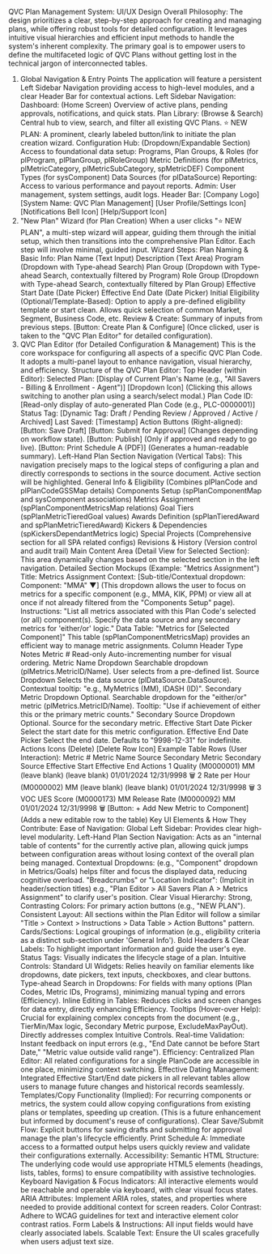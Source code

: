 QVC Plan Management System: UI/UX Design
Overall Philosophy:
The design prioritizes a clear, step-by-step approach for creating and managing plans, while offering robust tools for detailed configuration. It leverages intuitive visual hierarchies and efficient input methods to handle the system's inherent complexity. The primary goal is to empower users to define the multifaceted logic of QVC Plans without getting lost in the technical jargon of interconnected tables.
1. Global Navigation & Entry Points
The application will feature a persistent Left Sidebar Navigation providing access to high-level modules, and a clear Header Bar for contextual actions.
Left Sidebar Navigation:
Dashboard: (Home Screen) Overview of active plans, pending approvals, notifications, and quick stats.
Plan Library: (Browse & Search) Central hub to view, search, and filter all existing QVC Plans.
:star: NEW PLAN: A prominent, clearly labeled button/link to initiate the plan creation wizard.
Configuration Hub: (Dropdown/Expandable Section) Access to foundational data setup:
Programs, Plan Groups, & Roles (for plProgram, plPlanGroup, plRoleGroup)
Metric Definitions (for plMetrics, plMetricCategory, plMetricSubCategory, spMetricDEF)
Component Types (for sysComponent)
Data Sources (for plDataSource)
Reporting: Access to various performance and payout reports.
Admin: User management, system settings, audit logs.
Header Bar:
[Company Logo] [System Name: QVC Plan Management]
[User Profile/Settings Icon] [Notifications Bell Icon]
[Help/Support Icon]
2. "New Plan" Wizard (for Plan Creation)
When a user clicks ":star: NEW PLAN", a multi-step wizard will appear, guiding them through the initial setup, which then transitions into the comprehensive Plan Editor. Each step will involve minimal, guided input.
Wizard Steps:
Plan Naming & Basic Info:
Plan Name (Text Input)
Description (Text Area)
Program (Dropdown with Type-ahead Search)
Plan Group (Dropdown with Type-ahead Search, contextually filtered by Program)
Role Group (Dropdown with Type-ahead Search, contextually filtered by Plan Group)
Effective Start Date (Date Picker)
Effective End Date (Date Picker)
Initial Eligibility (Optional/Template-Based):
Option to apply a pre-defined eligibility template or start clean.
Allows quick selection of common Market, Segment, Business Code, etc.
Review & Create:
Summary of inputs from previous steps.
[Button: Create Plan & Configure] (Once clicked, user is taken to the "QVC Plan Editor" for detailed configuration).
3. QVC Plan Editor (for Detailed Configuration & Management)
This is the core workspace for configuring all aspects of a specific QVC Plan Code. It adopts a multi-panel layout to enhance navigation, visual hierarchy, and efficiency.
Structure of the QVC Plan Editor:
Top Header (within Editor):
Selected Plan: [Display of Current Plan's Name (e.g., "All Savers - Billing & Enrollment - Agent")] [Dropdown Icon] (Clicking this allows switching to another plan using a search/select modal.)
Plan Code ID: [Read-only display of auto-generated Plan Code (e.g., PLC-0000001)]
Status Tag: [Dynamic Tag: Draft / Pending Review / Approved / Active / Archived]
Last Saved: [Timestamp]
Action Buttons (Right-aligned):
[Button: Save Draft]
[Button: Submit for Approval] (Changes depending on workflow state).
[Button: Publish] (Only if approved and ready to go live).
[Button: Print Schedule A (PDF)] (Generates a human-readable summary).
Left-Hand Plan Section Navigation (Vertical Tabs):
This navigation precisely maps to the logical steps of configuring a plan and directly corresponds to sections in the source document. Active section will be highlighted.
General Info & Eligibility (Combines plPlanCode and plPlanCodeGSSMap details)
Components Setup (spPlanComponentMap and sysComponent associations)
Metrics Assignment (spPlanComponentMetricsMap relations)
Goal Tiers (spPlanMetricTieredGoal values)
Awards Definition (spPlanTieredAward and spPlanMetricTieredAward)
Kickers & Dependencies (spKickersDependantMetrics logic)
Special Projects (Comprehensive section for all SPA related configs)
Revisions & History (Version control and audit trail)
Main Content Area (Detail View for Selected Section):
This area dynamically changes based on the selected section in the left navigation.
Detailed Section Mockups (Example: "Metrics Assignment")
Title: Metrics Assignment
Context: [Sub-title/Contextual dropdown: Component: "MMA" ▼] (This dropdown allows the user to focus on metrics for a specific component (e.g., MMA, KIK, PPM) or view all at once if not already filtered from the "Components Setup" page).
Instructions: "List all metrics associated with this Plan Code's selected (or all) component(s). Specify the data source and any secondary metrics for 'either/or' logic."
Data Table: "Metrics for [Selected Component]"
This table (spPlanComponentMetricsMap) provides an efficient way to manage metric assignments.
Column Header   Type    Notes
Metric #    Read-only   Auto-incrementing number for visual ordering.
Metric Name Dropdown    Searchable dropdown (plMetrics.MetricID/Name). User selects from a pre-defined list.
Source  Dropdown    Selects the data source (plDataSource.DataSource). Contextual tooltip: "e.g., MyMetrics (MM), IDASH (ID)".
Secondary Metric    Dropdown    Optional. Searchable dropdown for the "either/or" metric (plMetrics.MetricID/Name). Tooltip: "Use if achievement of either this or the primary metric counts."
Secondary Source    Dropdown    Optional. Source for the secondary metric.
Effective Start Date Picker Select the start date for this metric configuration.
Effective End   Date Picker Select the end date. Defaults to "9998-12-31" for indefinite.
Actions Icons (Delete)  [Delete Row Icon]
Example Table Rows (User Interaction):
Metric #    Metric Name Source  Secondary Metric    Secondary Source    Effective Start Effective End   Actions
1   Quality (M0000001)  MM  (leave blank)   (leave blank)   01/01/2024  12/31/9998  :wastebasket:
2   Rate per Hour (M0000002)    MM  (leave blank)   (leave blank)   01/01/2024  12/31/9998  :wastebasket:
3   VOC UES Score (M0000173)    MM  Release Rate (M0000092) MM  01/01/2024  12/31/9998  :wastebasket:
[Button: + Add New Metric to Component] (Adds a new editable row to the table)
Key UI Elements & How They Contribute:
Ease of Navigation:
Global Left Sidebar: Provides clear high-level modularity.
Left-Hand Plan Section Navigation: Acts as an "internal table of contents" for the currently active plan, allowing quick jumps between configuration areas without losing context of the overall plan being managed.
Contextual Dropdowns: (e.g., "Component" dropdown in Metrics/Goals) helps filter and focus the displayed data, reducing cognitive overload.
"Breadcrumbs" or "Location Indicator": (Implicit in header/section titles) e.g., "Plan Editor > All Savers Plan A > Metrics Assignment" to clarify user's position.
Clear Visual Hierarchy:
Strong, Contrasting Colors: For primary action buttons (e.g., "NEW PLAN").
Consistent Layout: All sections within the Plan Editor will follow a similar "Title > Context > Instructions > Data Table > Action Buttons" pattern.
Cards/Sections: Logical groupings of information (e.g., eligibility criteria as a distinct sub-section under 'General Info').
Bold Headers & Clear Labels: To highlight important information and guide the user's eye.
Status Tags: Visually indicates the lifecycle stage of a plan.
Intuitive Controls:
Standard UI Widgets: Relies heavily on familiar elements like dropdowns, date pickers, text inputs, checkboxes, and clear buttons.
Type-ahead Search in Dropdowns: For fields with many options (Plan Codes, Metric IDs, Programs), minimizing manual typing and errors (Efficiency).
Inline Editing in Tables: Reduces clicks and screen changes for data entry, directly enhancing Efficiency.
Tooltips (Hover-over Help): Crucial for explaining complex concepts from the document (e.g., TierMin/Max logic, Secondary Metric purpose, ExcludeMaxPayOut). Directly addresses complex Intuitive Controls.
Real-time Validation: Instant feedback on input errors (e.g., "End Date cannot be before Start Date," "Metric value outside valid range").
Efficiency:
Centralized Plan Editor: All related configurations for a single PlanCode are accessible in one place, minimizing context switching.
Effective Dating Management: Integrated Effective Start/End date pickers in all relevant tables allow users to manage future changes and historical records seamlessly.
Templates/Copy Functionality (Implied): For recurring components or metrics, the system could allow copying configurations from existing plans or templates, speeding up creation. (This is a future enhancement but informed by document's reuse of configurations).
Clear Save/Submit Flow: Explicit buttons for saving drafts and submitting for approval manage the plan's lifecycle efficiently.
Print Schedule A: Immediate access to a formatted output helps users quickly review and validate their configurations externally.
Accessibility:
Semantic HTML Structure: The underlying code would use appropriate HTML5 elements (headings, lists, tables, forms) to ensure compatibility with assistive technologies.
Keyboard Navigation & Focus Indicators: All interactive elements would be reachable and operable via keyboard, with clear visual focus states.
ARIA Attributes: Implement ARIA roles, states, and properties where needed to provide additional context for screen readers.
Color Contrast: Adhere to WCAG guidelines for text and interactive element color contrast ratios.
Form Labels & Instructions: All input fields would have clearly associated labels.
Scalable Text: Ensure the UI scales gracefully when users adjust text size.